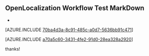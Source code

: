 ## OpenLocalization Workflow Test MarkDown
* 

[AZURE.INCLUDE [70ba4d3a-8c91-485c-a0d7-5636bb91c471](calleeMd1.md)]



[AZURE.INCLUDE [a70a5c60-3431-4fe2-91d0-28ea328a2920](calleeMd2.md)]

 
thanks!